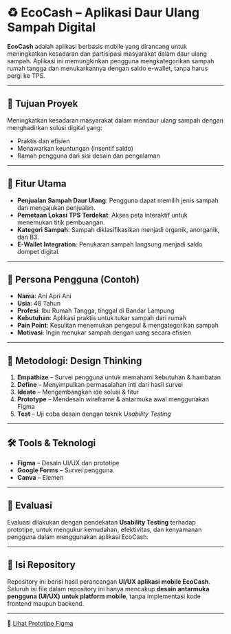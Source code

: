# ♻️ EcoCash – Aplikasi Daur Ulang Sampah Digital

**EcoCash** adalah aplikasi berbasis mobile yang dirancang untuk meningkatkan kesadaran dan partisipasi masyarakat dalam daur ulang sampah. Aplikasi ini memungkinkan pengguna mengkategorikan sampah rumah tangga dan menukarkannya dengan saldo e-wallet, tanpa harus pergi ke TPS.

---

## 📱 Tujuan Proyek

Meningkatkan kesadaran masyarakat dalam mendaur ulang sampah dengan menghadirkan solusi digital yang:
- Praktis dan efisien
- Menawarkan keuntungan (insentif saldo)
- Ramah pengguna dari sisi desain dan pengalaman

---

## 🎯 Fitur Utama

- **Penjualan Sampah Daur Ulang**: Pengguna dapat memilih jenis sampah dan mengajukan penjualan.
- **Pemetaan Lokasi TPS Terdekat**: Akses peta interaktif untuk menemukan titik pembuangan.
- **Kategori Sampah**: Sampah diklasifikasikan menjadi organik, anorganik, dan B3.
- **E-Wallet Integration**: Penukaran sampah langsung menjadi saldo dompet digital.

---

## 👤 Persona Pengguna (Contoh)

- **Nama**: Ani Apri Ani  
- **Usia**: 48 Tahun  
- **Profesi**: Ibu Rumah Tangga, tinggal di Bandar Lampung  
- **Kebutuhan**: Aplikasi praktis untuk tukar sampah dari rumah  
- **Pain Point**: Kesulitan menemukan pengepul & mengategorikan sampah  
- **Motivasi**: Ingin menukar sampah dengan uang secara efisien  

---

## 🧠 Metodologi: Design Thinking

1. **Empathize** – Survei pengguna untuk memahami kebutuhan & hambatan  
2. **Define** – Menyimpulkan permasalahan inti dari hasil survei  
3. **Ideate** – Mengembangkan ide solusi & fitur  
4. **Prototype** – Mendesain wireframe & antarmuka awal menggunakan Figma  
5. **Test** – Uji coba desain dengan teknik *Usability Testing*  

---

## 🛠️ Tools & Teknologi

- **Figma** – Desain UI/UX dan prototipe  
- **Google Forms** – Survei pengguna  
- **Canva** – Elemen 


---

## 🧪 Evaluasi

Evaluasi dilakukan dengan pendekatan **Usability Testing** terhadap prototipe, untuk mengukur kemudahan, efektivitas, dan kenyamanan pengguna dalam menggunakan aplikasi EcoCash.

---
## 📁 Isi Repository

Repository ini berisi hasil perancangan **UI/UX aplikasi mobile EcoCash**.  
Seluruh isi file dalam repository ini hanya mencakup **desain antarmuka pengguna (UI/UX) untuk platform mobile**, tanpa implementasi kode frontend maupun backend.

---

🔗 [Lihat Prototipe Figma](https://www.figma.com/proto/FdOPhl8ftvpn7wkGhPUV1K/EcoCash?node-id=4401-669&t=0iNMFMcXRXbAYZcU-1)


